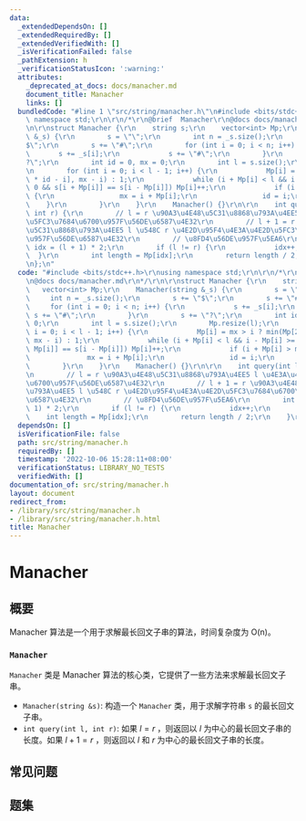 ```yaml
---
data:
  _extendedDependsOn: []
  _extendedRequiredBy: []
  _extendedVerifiedWith: []
  _isVerificationFailed: false
  _pathExtension: h
  _verificationStatusIcon: ':warning:'
  attributes:
    _deprecated_at_docs: docs/manacher.md
    document_title: Manacher
    links: []
  bundledCode: "#line 1 \"src/string/manacher.h\"\n#include <bits/stdc++.h>\r\nusing\
    \ namespace std;\r\n\r\n/*\r\n@brief  Manacher\r\n@docs docs/manacher.md\r\n*/\r\
    \n\r\nstruct Manacher {\r\n    string s;\r\n    vector<int> Mp;\r\n    Manacher(string\
    \ &_s) {\r\n        s = \"\";\r\n        int n = _s.size();\r\n        s += \"\
    $\";\r\n        s += \"#\";\r\n        for (int i = 0; i < n; i++) {\r\n     \
    \       s += _s[i];\r\n            s += \"#\";\r\n        }\r\n        s += \"\
    ?\";\r\n        int id = 0, mx = 0;\r\n        int l = s.size();\r\n        Mp.resize(l);\r\
    \n        for (int i = 0; i < l - 1; i++) {\r\n            Mp[i] = mx > i ? min(Mp[2\
    \ * id - i], mx - i) : 1;\r\n            while (i + Mp[i] < l && i - Mp[i] >=\
    \ 0 && s[i + Mp[i]] == s[i - Mp[i]]) Mp[i]++;\r\n            if (i + Mp[i] > mx)\
    \ {\r\n                mx = i + Mp[i];\r\n                id = i;\r\n        \
    \    }\r\n        }\r\n    }\r\n    Manacher() {}\r\n\r\n    int query(int l,\
    \ int r) {\r\n        // l = r \u90A3\u4E48\u5C31\u8868\u793A\u4EE5 l \u4E3A\u4E2D\
    \u5FC3\u7684\u6700\u957F\u56DE\u6587\u4E32\r\n        // l + 1 = r \u90A3\u4E48\
    \u5C31\u8868\u793A\u4EE5 l \u548C r \u4E2D\u95F4\u4E3A\u4E2D\u5FC3\u7684\u6700\
    \u957F\u56DE\u6587\u4E32\r\n        // \u8FD4\u56DE\u957F\u5EA6\r\n        int\
    \ idx = (l + 1) * 2;\r\n        if (l != r) {\r\n            idx++;\r\n      \
    \  }\r\n        int length = Mp[idx];\r\n        return length / 2;\r\n    }\r\
    \n};\n"
  code: "#include <bits/stdc++.h>\r\nusing namespace std;\r\n\r\n/*\r\n@brief  Manacher\r\
    \n@docs docs/manacher.md\r\n*/\r\n\r\nstruct Manacher {\r\n    string s;\r\n \
    \   vector<int> Mp;\r\n    Manacher(string &_s) {\r\n        s = \"\";\r\n   \
    \     int n = _s.size();\r\n        s += \"$\";\r\n        s += \"#\";\r\n   \
    \     for (int i = 0; i < n; i++) {\r\n            s += _s[i];\r\n           \
    \ s += \"#\";\r\n        }\r\n        s += \"?\";\r\n        int id = 0, mx =\
    \ 0;\r\n        int l = s.size();\r\n        Mp.resize(l);\r\n        for (int\
    \ i = 0; i < l - 1; i++) {\r\n            Mp[i] = mx > i ? min(Mp[2 * id - i],\
    \ mx - i) : 1;\r\n            while (i + Mp[i] < l && i - Mp[i] >= 0 && s[i +\
    \ Mp[i]] == s[i - Mp[i]]) Mp[i]++;\r\n            if (i + Mp[i] > mx) {\r\n  \
    \              mx = i + Mp[i];\r\n                id = i;\r\n            }\r\n\
    \        }\r\n    }\r\n    Manacher() {}\r\n\r\n    int query(int l, int r) {\r\
    \n        // l = r \u90A3\u4E48\u5C31\u8868\u793A\u4EE5 l \u4E3A\u4E2D\u5FC3\u7684\
    \u6700\u957F\u56DE\u6587\u4E32\r\n        // l + 1 = r \u90A3\u4E48\u5C31\u8868\
    \u793A\u4EE5 l \u548C r \u4E2D\u95F4\u4E3A\u4E2D\u5FC3\u7684\u6700\u957F\u56DE\
    \u6587\u4E32\r\n        // \u8FD4\u56DE\u957F\u5EA6\r\n        int idx = (l +\
    \ 1) * 2;\r\n        if (l != r) {\r\n            idx++;\r\n        }\r\n    \
    \    int length = Mp[idx];\r\n        return length / 2;\r\n    }\r\n};"
  dependsOn: []
  isVerificationFile: false
  path: src/string/manacher.h
  requiredBy: []
  timestamp: '2022-10-06 15:28:11+08:00'
  verificationStatus: LIBRARY_NO_TESTS
  verifiedWith: []
documentation_of: src/string/manacher.h
layout: document
redirect_from:
- /library/src/string/manacher.h
- /library/src/string/manacher.h.html
title: Manacher
---
```

# Manacher

## 概要
Manacher 算法是一个用于求解最长回文子串的算法，时间复杂度为 O(n)。
### `Manacher`
`Manacher` 类是 Manacher 算法的核心类，它提供了一些方法来求解最长回文子串。
- `Manacher(string &s)`: 构造一个 `Manacher` 类，用于求解字符串 `s` 的最长回文子串。
- `int query(int l, int r)`: 如果 $l = r$ ，则返回以 $l$ 为中心的最长回文子串的长度。如果 $l + 1 = r$ ，则返回以 $l$ 和 $r$ 为中心的最长回文子串的长度。

## 常见问题

## 题集